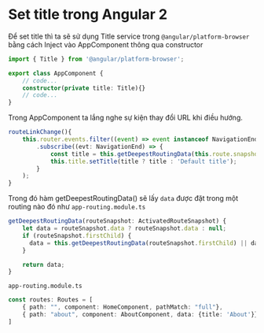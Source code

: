 # Set title trong Angular 2

Để set title thì ta sẽ sử dụng Title service trong `@angular/platform-browser` bằng cách Inject vào AppComponent thông qua constructor

```ts
import { Title } from '@angular/platform-browser';

export class AppComponent {
    // code...
    constructor(private title: Title){}
    // code...
}
```

Trong AppComponent ta lắng nghe sự kiện thay đổi URL khi điều hướng.

```ts
routeLinkChange(){
    this.router.events.filter((event) => event instanceof NavigationEnd)
        .subscribe((evt: NavigationEnd) => {
            const title = this.getDeepestRoutingData(this.route.snapshot).title;
            this.title.setTitle(title ? title : 'Default title');
        }
    );
}
```

Trong đó hàm getDeepestRoutingData() sẽ lấy `data` được đặt trong một routing nào đó như `app-routing.module.ts`

```ts
getDeepestRoutingData(routeSnapshot: ActivatedRouteSnapshot) {
    let data = routeSnapshot.data ? routeSnapshot.data : null;
    if (routeSnapshot.firstChild) {
      data = this.getDeepestRoutingData(routeSnapshot.firstChild) || data;
    }

    return data;
}
```

`app-routing.module.ts`

```ts
const routes: Routes = [
    { path: "", component: HomeComponent, pathMatch: "full"},
    { path: "about", component: AboutComponent, data: {title: 'About'}},
]
```
